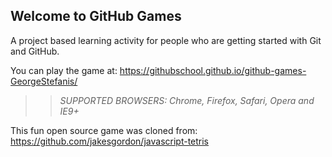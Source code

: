 ## Welcome to GitHub Games

A project based learning activity for people who are getting started with Git and GitHub.

You can play the game at: https://githubschool.github.io/github-games-GeorgeStefanis/

>> _*SUPPORTED BROWSERS*: Chrome, Firefox, Safari, Opera and IE9+_

This fun open source game was cloned from: https://github.com/jakesgordon/javascript-tetris
